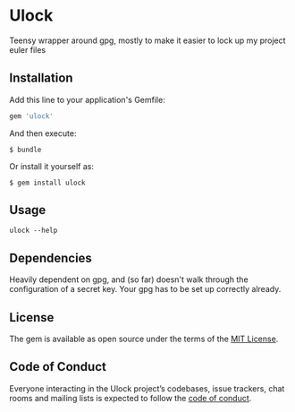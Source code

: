 # Ulock

Teensy wrapper around gpg, mostly to make it easier to lock up my project euler files

## Installation

Add this line to your application's Gemfile:

```ruby
gem 'ulock'
```

And then execute:

    $ bundle

Or install it yourself as:

    $ gem install ulock

## Usage

`ulock --help`

## Dependencies

Heavily dependent on gpg, and (so far) doesn't walk through the configuration of a secret key. Your gpg has to be set up correctly already.

## License

The gem is available as open source under the terms of the [MIT License](https://opensource.org/licenses/MIT).

## Code of Conduct

Everyone interacting in the Ulock project’s codebases, issue trackers, chat rooms and mailing lists is expected to follow the [code of conduct](https://github.com/[USERNAME]/ulock/blob/master/CODE_OF_CONDUCT.md).
